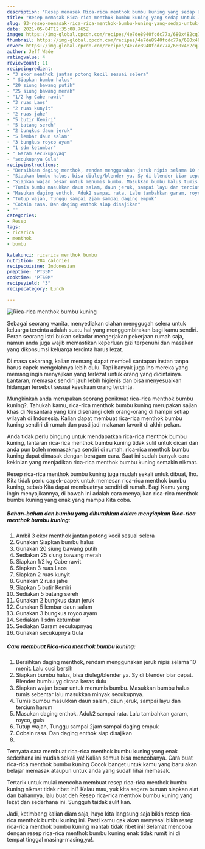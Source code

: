```yaml
---
description: "Resep memasak Rica-rica menthok bumbu kuning yang sedap Untuk Jualan"
title: "Resep memasak Rica-rica menthok bumbu kuning yang sedap Untuk Jualan"
slug: 93-resep-memasak-rica-rica-menthok-bumbu-kuning-yang-sedap-untuk-jualan
date: 2021-05-04T12:35:08.765Z
image: https://img-global.cpcdn.com/recipes/4e7de8940fcdc77a/680x482cq70/rica-rica-menthok-bumbu-kuning-foto-resep-utama.jpg
thumbnail: https://img-global.cpcdn.com/recipes/4e7de8940fcdc77a/680x482cq70/rica-rica-menthok-bumbu-kuning-foto-resep-utama.jpg
cover: https://img-global.cpcdn.com/recipes/4e7de8940fcdc77a/680x482cq70/rica-rica-menthok-bumbu-kuning-foto-resep-utama.jpg
author: Jeff Wade
ratingvalue: 4
reviewcount: 11
recipeingredient:
- "3 ekor menthok jantan potong kecil sesuai selera"
- " Siapkan bumbu halus"
- "20 siung bawang putih"
- "25 siung bawang merah"
- "1/2 kg Cabe rawit"
- "3 ruas Laos"
- "2 ruas kunyit"
- "2 ruas jahe"
- "5 butir Kemiri"
- "5 batang sereh"
- "2 bungkus daun jeruk"
- "5 lembar daun salam"
- "3 bungkus royco ayam"
- "1 sdm ketumbar"
- " Garam secukupnyaq"
- "secukupnya Gula"
recipeinstructions:
- "Bersihkan daging menthok, rendam menggunakan jeruk nipis selama 10 menit. Lalu cuci bersih"
- "Siapkan bumbu halus, bisa diuleg/blender ya. Sy di blender biar cepat. Blender bumbu yg dirasa keras dulu"
- "Siapkan wajan besar untuk menumis bumbu. Masukkan bumbu halus tumis sebentar lalu masukkan minyak secukupnya."
- "Tumis bumbu masukkan daun salam, daun jeruk, sampai layu dan tercium harum"
- "Masukan daging enthok. Aduk2 sampai rata. Lalu tambahkan garam, royco, gula"
- "Tutup wajan, Tunggu sampai 2jam sampai daging empuk"
- "Cobain rasa. Dan daging enthok siap disajikan"
- ""
categories:
- Resep
tags:
- ricarica
- menthok
- bumbu

katakunci: ricarica menthok bumbu 
nutrition: 284 calories
recipecuisine: Indonesian
preptime: "PT35M"
cooktime: "PT60M"
recipeyield: "3"
recipecategory: Lunch

---
```



![Rica-rica menthok bumbu kuning](https://img-global.cpcdn.com/recipes/4e7de8940fcdc77a/680x482cq70/rica-rica-menthok-bumbu-kuning-foto-resep-utama.jpg)

Sebagai seorang wanita, menyediakan olahan menggugah selera untuk keluarga tercinta adalah suatu hal yang menggembirakan bagi kamu sendiri. Peran seorang istri bukan sekadar mengerjakan pekerjaan rumah saja, namun anda juga wajib memastikan keperluan gizi terpenuhi dan masakan yang dikonsumsi keluarga tercinta harus lezat.

Di masa  sekarang, kalian memang dapat membeli santapan instan tanpa harus capek mengolahnya lebih dulu. Tapi banyak juga lho mereka yang memang ingin menyajikan yang terlezat untuk orang yang dicintainya. Lantaran, memasak sendiri jauh lebih higienis dan bisa menyesuaikan hidangan tersebut sesuai kesukaan orang tercinta. 



Mungkinkah anda merupakan seorang penikmat rica-rica menthok bumbu kuning?. Tahukah kamu, rica-rica menthok bumbu kuning merupakan sajian khas di Nusantara yang kini disenangi oleh orang-orang di hampir setiap wilayah di Indonesia. Kalian dapat membuat rica-rica menthok bumbu kuning sendiri di rumah dan pasti jadi makanan favorit di akhir pekan.

Anda tidak perlu bingung untuk mendapatkan rica-rica menthok bumbu kuning, lantaran rica-rica menthok bumbu kuning tidak sulit untuk dicari dan anda pun boleh memasaknya sendiri di rumah. rica-rica menthok bumbu kuning dapat dimasak dengan beragam cara. Saat ini sudah banyak cara kekinian yang menjadikan rica-rica menthok bumbu kuning semakin nikmat.

Resep rica-rica menthok bumbu kuning juga mudah sekali untuk dibuat, lho. Kita tidak perlu capek-capek untuk memesan rica-rica menthok bumbu kuning, sebab Kita dapat membuatnya sendiri di rumah. Bagi Kamu yang ingin menyajikannya, di bawah ini adalah cara menyajikan rica-rica menthok bumbu kuning yang enak yang mampu Kita coba.

<!--inarticleads1-->

##### Bahan-bahan dan bumbu yang dibutuhkan dalam menyiapkan Rica-rica menthok bumbu kuning:

1. Ambil 3 ekor menthok jantan potong kecil sesuai selera
1. Gunakan  Siapkan bumbu halus
1. Gunakan 20 siung bawang putih
1. Sediakan 25 siung bawang merah
1. Siapkan 1/2 kg Cabe rawit
1. Siapkan 3 ruas Laos
1. Siapkan 2 ruas kunyit
1. Gunakan 2 ruas jahe
1. Siapkan 5 butir Kemiri
1. Sediakan 5 batang sereh
1. Gunakan 2 bungkus daun jeruk
1. Gunakan 5 lembar daun salam
1. Gunakan 3 bungkus royco ayam
1. Sediakan 1 sdm ketumbar
1. Sediakan  Garam secukupnyaq
1. Gunakan secukupnya Gula




<!--inarticleads2-->

##### Cara membuat Rica-rica menthok bumbu kuning:

1. Bersihkan daging menthok, rendam menggunakan jeruk nipis selama 10 menit. Lalu cuci bersih
1. Siapkan bumbu halus, bisa diuleg/blender ya. Sy di blender biar cepat. Blender bumbu yg dirasa keras dulu
1. Siapkan wajan besar untuk menumis bumbu. Masukkan bumbu halus tumis sebentar lalu masukkan minyak secukupnya.
1. Tumis bumbu masukkan daun salam, daun jeruk, sampai layu dan tercium harum
1. Masukan daging enthok. Aduk2 sampai rata. Lalu tambahkan garam, royco, gula
1. Tutup wajan, Tunggu sampai 2jam sampai daging empuk
1. Cobain rasa. Dan daging enthok siap disajikan
1. 




Ternyata cara membuat rica-rica menthok bumbu kuning yang enak sederhana ini mudah sekali ya! Kalian semua bisa mencobanya. Cara buat rica-rica menthok bumbu kuning Cocok banget untuk kamu yang baru akan belajar memasak ataupun untuk anda yang sudah lihai memasak.

Tertarik untuk mulai mencoba membuat resep rica-rica menthok bumbu kuning nikmat tidak ribet ini? Kalau mau, yuk kita segera buruan siapkan alat dan bahannya, lalu buat deh Resep rica-rica menthok bumbu kuning yang lezat dan sederhana ini. Sungguh taidak sulit kan. 

Jadi, ketimbang kalian diam saja, hayo kita langsung saja bikin resep rica-rica menthok bumbu kuning ini. Pasti kamu gak akan menyesal bikin resep rica-rica menthok bumbu kuning mantab tidak ribet ini! Selamat mencoba dengan resep rica-rica menthok bumbu kuning enak tidak rumit ini di tempat tinggal masing-masing,ya!.

